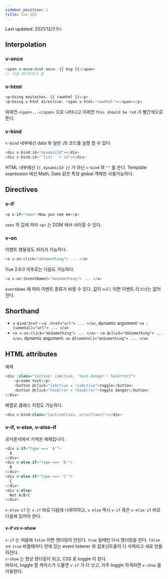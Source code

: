 ```yaml
---
sidebar_position: 1
title: Vue 입문
---
```


Last updated: 2021/12/3 Fri

## Interpolation

### v-once

```js
<span v-once>Just once: {{ msg }}</span>
// 처음 렌더링하고 끝
```

### v-html

```js
<p>Using mustaches: {{ rawHtml }}</p>
<p>Using v-html directive: <span v-html="rawHtml"></span></p>
```

위에껀 `<span>...</span>` 으로 나타나고 아래껀 `This should be red` 가 빨간색으로 뜬다.

### v-bind

`v-bind` 내부에선 data 와 일반 JS 코드를 실행 할 수 있다.

```js
<div v-bind:id="dynamicId"></div>
<div v-bind:id="'list-' + id"></div>
```

HTML 내부에선 `{{ dynamicId }}` 가 아닌 `v-bind` 와 `""` 를 쓴다. Template expression 에선 Math, Date 같은 특정 global 객체만 사용가능하다.

## Directives

### v-if

```js title="예제"
<p v-if="seen">Now you see me</p>
```

`seen` 의 값에 따라 `<p>` 는 DOM 에서 사라질 수 있다.

### v-on

이벤트 핸들링도 처리가 가능하다.

```js
<a v-on:click="doSomething"> ... </a>
```

Vue 2.6.0 이후로는 다음도 가능하다.

```js
<a v-on:[eventName]="doSomething"> ... </a>
```

`eventName` 에 따라 이벤트 종류가 바뀔 수 있다. 값이 `null` 이면 이벤트 리스너는 없어진다.

## Shorthand

- `v-bind:href` - `<a :href="url"> ... </a>`, dynamic argument: `<a :[someVal]="url"> ... </a>`
- `<a v-on:click="doSomething"> ... </a>` - `<a @click="doSomething"> ... </a>`, dynamic argument: `<a @[someVal]="doSomething"> ... </a>`

## HTML attributes

예제

```js
<div :class="{active: isActive, 'text-danger': hasError}">
    <p>some text</p>
    <button @click="isActive = !isActive">toggle</button>
    <button @click="hasError = !hasError">toggle danger</button>
</div>
```

배열로 클래스 지정도 가능하다.

```js
<div v-bind:class="[activeClass, errorClass]"></div>
```

### v-if, v-else, v-else-if

공식문서에서 가져온 예제입니다.

```js
<div v-if="type === 'A'">
  A
</div>
<div v-else-if="type === 'B'">
  B
</div>
<div v-else-if="type === 'C'">
  C
</div>
<div v-else>
  Not A/B/C
</div>
```

`v-else-if` 는 `v-if` 바로 다음에 나와야하고, `v-else` 역시 `v-if` 혹은 `v-else-if` 바로 다음에 있어야 한다.

#### v-if vs v-show

`v-if` 는 처음에 `false` 이면 렌더링이 안된다. `true` 일때만 다시 렌더링을 한다. `false` <-> `true` 바뀔때마다 안에 있는 event listener 와 컴포넌트들이 다 삭제되고 새로 만들어진다.  
`v-show` 는 항상 렌더링이 되고, CSS 로 toggle 이 된다.  
따라서, toggle 할 케이스가 드물면 `v-if` 가 더 낫고, 자주 toggle 하게되면 `v-show` 를 이용한다.
